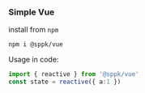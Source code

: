 ### Simple Vue

install from `npm`

```shell
npm i @sppk/vue
```

Usage in code:
```ts
import { reactive } from '@sppk/vue'
const state = reactive({ a:1 })
```
